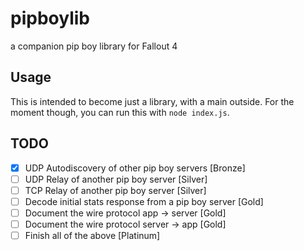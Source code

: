 # pipboylib

a companion pip boy library for Fallout 4

## Usage

This is intended to become just a library, with a main outside. For the moment though, you
can run this with `node index.js`.


## TODO

* [X] UDP Autodiscovery of other pip boy servers [Bronze]
* [ ] UDP Relay of another pip boy server [Silver]
* [ ] TCP Relay of another pip boy server [Silver]
* [ ] Decode initial stats response from a pip boy server [Gold]
* [ ] Document the wire protocol app -> server [Gold]
* [ ] Document the wire protocol server -> app [Gold]
* [ ] Finish all of the above [Platinum]
